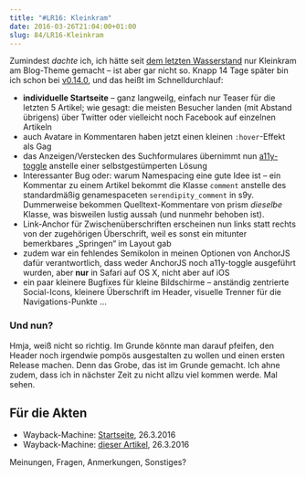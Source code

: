 ```yaml
---
title: "#LR16: Kleinkram"
date: 2016-03-26T21:04:00+01:00
slug: 84/LR16-Kleinkram
---
```


Zumindest _dachte_ ich, ich hätte seit [dem letzten Wasserstand](/archiv/82/LR16-Wir-sind-fast-da!-Obwohl-nee,-eigentlich-doch-noch-nicht-so-richtig.html) nur Kleinkram am Blog-Theme gemacht – ist aber gar nicht so. Knapp 14 Tage später bin ich schon bei [v0.14.0](https://github.com/yellowled/blog-theme/releases/tag/v0.14.0), und das heißt im Schnelldurchlauf:

-   **individuelle Startseite** – ganz langweilg, einfach nur Teaser für die letzten 5 Artikel; wie gesagt: die meisten Besucher landen (mit Abstand übrigens) über Twitter oder vielleicht noch Facebook auf einzelnen Artikeln
-   auch Avatare in Kommentaren haben jetzt einen kleinen `:hover`\-Effekt als Gag
-   das Anzeigen/Verstecken des Suchformulares übernimmt nun [a11y-toggle](https://github.com/edenspiekermann/a11y-toggle) anstelle einer selbstgestümperten Lösung
-   Interessanter Bug oder: warum Namespacing eine gute Idee ist – ein Kommentar zu einem Artikel bekommt die Klasse `comment` anstelle des standardmäßig genamespaceten `serendipity_comment` in s9y. Dummerweise bekommen Quelltext-Kommentare von prism _dieselbe_ Klasse, was bisweilen lustig aussah (und nunmehr behoben ist).
-   Link-Anchor für Zwischenüberschriften erscheinen nun links statt rechts von der zugehörigen Überschrift, weil es sonst ein mitunter bemerkbares „Springen“ im Layout gab
-   zudem war ein fehlendes Semikolon in meinen Optionen von AnchorJS dafür verantwortlich, dass weder AnchorJS noch a11y-toggle ausgeführt wurden, aber **nur** in Safari auf OS X, nicht aber auf iOS
-   ein paar kleinere Bugfixes für kleine Bildschirme – anständig zentrierte Social-Icons, kleinere Überschrift im Header, visuelle Trenner für die Navigations-Punkte …

### Und nun?

Hmja, weiß nicht so richtig. Im Grunde könnte man darauf pfeifen, den Header noch irgendwie pompös ausgestalten zu wollen und einen ersten Release machen. Denn das Grobe, das ist im Grunde gemacht. Ich ahne zudem, dass ich in nächster Zeit zu nicht allzu viel kommen werde. Mal sehen.

## Für die Akten

-   Wayback-Machine: [Startseite](http://web.archive.org/web/20160326200518/http://yellowled.de/), 26.3.2016
-   Wayback-Machine: [dieser Artikel](http://web.archive.org/web/20160326200530/http://yellowled.de/archiv/83/LR16-Kleinkram.html), 26.3.2016

Meinungen, Fragen, Anmerkungen, Sonstiges?
